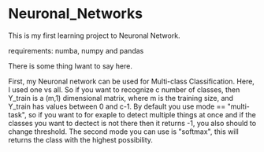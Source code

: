 # Neuronal_Networks
This is my first learning project to Neuronal Network.

requirements:
numba, numpy and pandas


There is some thing Iwant to say here.

First, my Neuronal network can be used for Multi-class Classification.
Here, I used one vs all. So if you want to recognize c number of classes, then Y_train is a (m,1) dimensional matrix, where m is the training size, and Y_train has values between 0 and c-1. 
By default you use mode == "multi-task", so if you want to for exaple to detect multiple things at once and if the classes you want to dectect is not there then it returns -1, you also should to change threshold.
The second mode you can use is "softmax", this will returns the class with the highest possibility.


